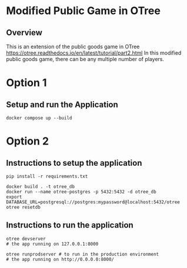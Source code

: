 # Modified Public Game in OTree

## Overview

This is an extension of the public goods game in OTree https://otree.readthedocs.io/en/latest/tutorial/part2.html
In this modified public goods game, there can be any multiple number of players.


# Option 1

## Setup and run the Application
`docker compose up --build`

# Option 2
## Instructions to setup the application

```
pip install -r requirements.txt

docker build . -t otree_db
docker run --name otree-postgres -p 5432:5432 -d otree_db
export DATABASE_URL=postgresql://postgres:mypassword@localhost:5432/otree
otree resetdb
```

## Instructions to run the application

```
otree devserver 
# the app running on 127.0.0.1:8000

otree runprodserver # to run in the production environment 
# the app running on http://0.0.0.0:8000/
```